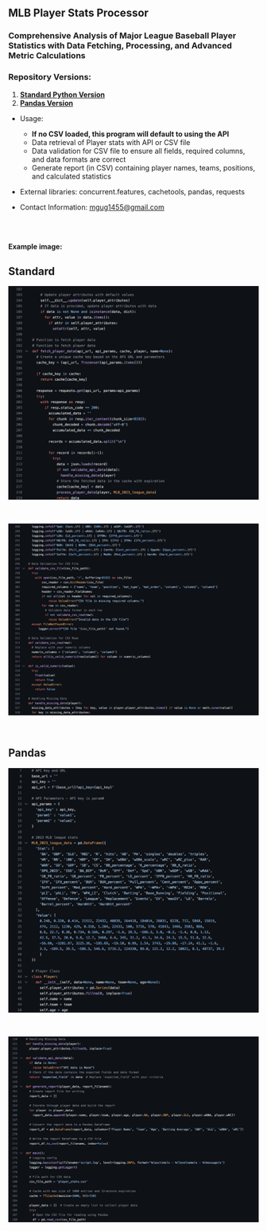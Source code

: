 ## MLB Player Stats Processor

### Comprehensive Analysis of Major League Baseball Player Statistics with Data Fetching, Processing, and Advanced Metric Calculations

### Repository Versions:
1. [**Standard Python Version**](https://github.com/googs0/MLB_Player_Stats_Processor/blob/main/MLB_Player_Sabermetrics_Standard.py)
2. [**Pandas Version**](https://github.com/googs0/MLB_Player_Stats_Processor/blob/main/MLB_Player_Sabermetrics_Pandas.py)

- Usage:
  - **If no CSV loaded, this program will default to using the API**
  - Data retrieval of Player stats with API or CSV file
  - Data validation for CSV file to ensure all fields, required columns, and data formats are correct
  - Generate report (in CSV) containing player names, teams, positions, and calculated statistics
    
- External libraries: concurrent.features, cachetools, pandas, requests
    
- Contact Information: [mgug1455@gmail.com](mailto:mgug1455@gmail.com)
<br>
<br>

**Example image:**
## **Standard**
![MLB_Player_Stats_Processor_Standard 1](/assets/Saber_Standard1.png)

<br>

![MLB_Player_Stats_Processor_Standard 2](/assets/Saber_Standard2.png)

<br>

## **Pandas**
![MLB_Player_Stats_Processor_Pandas 1](/assets/Saber_Pandas1.png)

<br>

![MLB_Player_Stats_Processor_Pandas 2](/assets/Saber_Pandas2.png)
